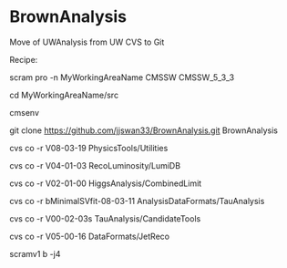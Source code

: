 BrownAnalysis
=============

Move of UWAnalysis from UW CVS to Git


Recipe:

scram pro -n MyWorkingAreaName CMSSW CMSSW_5_3_3 

cd MyWorkingAreaName/src

cmsenv

git clone https://github.com/jjswan33/BrownAnalysis.git BrownAnalysis

cvs co -r V08-03-19      PhysicsTools/Utilities                           

cvs co -r V04-01-03      RecoLuminosity/LumiDB  

cvs co -r V02-01-00      HiggsAnalysis/CombinedLimit 

cvs co -r bMinimalSVfit-08-03-11 AnalysisDataFormats/TauAnalysis                  

cvs co -r V00-02-03s TauAnalysis/CandidateTools

cvs co -r   V05-00-16    DataFormats/JetReco


scramv1 b -j4